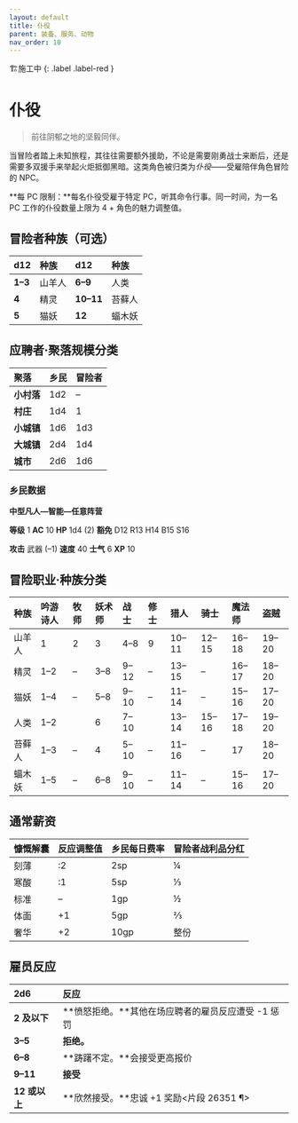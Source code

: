 ```yaml
---
layout: default
title: 仆役
parent: 装备、服务、动物
nav_order: 10
---
```


🏗️施工中
{: .label .label-red }

# 仆役

> 前往阴郁之地的坚毅同伴。

当冒险者踏上未知旅程，其往往需要额外援助，不论是需要刚勇战士来断后，还是需要多双援手来举起火炬抵御黑暗。这类角色被归类为*仆役*——受雇陪伴角色冒险的 NPC。

**每 PC 限制：**每名仆役受雇于特定 PC，听其命令行事。同一时间，为一名 PC 工作的仆役数量上限为 4 + 角色的魅力调整值。

## 冒险者种族（可选）

| d12     | 种族   | d12       | 种族   |
| :------ | :----- | :-------- | :----- |
| **1–3** | 山羊人 | **6–9**   | 人类   |
| **4**   | 精灵   | **10–11** | 苔藓人 |
| **5**   | 猫妖   | **12**    | 蝠木妖 |

## 应聘者·聚落规模分类

| 聚落       | 乡民 | 冒险者 |
| :--------- | :--- | :----- |
| **小村落** | 1d2  | –      |
| **村庄**   | 1d4  | 1      |
| **小城镇** | 1d6  | 1d3    |
| **大城镇** | 2d4  | 1d4    |
| **城市**   | 2d6  | 1d6    |

### 乡民数据

**中型凡人—智能—任意阵营**

**等级** 1	**AC** 10	**HP** 1d4 (2)	**豁免** D12 R13 H14 B15 S16

**攻击** 武器 (–1)	**速度** 40	**士气** 6	**XP** 10

## 冒险职业·种族分类

| 种族   | 吟游诗人 | 牧师 | 妖术师 | 战士 | 修士 | 猎人  | 骑士  | 魔法师 | 盗贼  |
| :----- | :------- | :--- | :----- | :--- | :--- | :---- | :---- | :----- | :---- |
| 山羊人 | 1        | 2    | 3      | 4–8  | 9    | 10–11 | 12–15 | 16–18  | 19–20 |
| 精灵   | 1–2      | –    | 3–8    | 9–12 | –    | 13–15 | –     | 16–17  | 18–20 |
| 猫妖   | 1–4      | –    | 5–8    | 9–10 | –    | 11–14 | –     | 15–16  | 17–20 |
| 人类   | 1–2      |      | 6      | 7–10 |      | 13–14 | 15–16 | 17–18  | 19–20 |
| 苔藓人 | 1–3      | –    | 4      | 5–10 | –    | 11–16 | –     | 17     | 18–20 |
| 蝠木妖 | 1–5      | –    | 6–8    | 9–10 | –    | 11–14 | –     | 15–16  | 17–20 |

## 通常薪资

| 慷慨解囊 | 反应调整值 | 乡民每日费率 | 冒险者战利品分红 |
| :------- | :--------- | :----------- | :--------------- |
| 刻薄     | :2         | 2sp          | ¼                |
| 寒酸     | :1         | 5sp          | ⅓                |
| 标准     | –          | 1gp          | ½                |
| 体面     | +1         | 5gp          | ⅔                |
| 奢华     | +2         | 10gp         | 整份             |

## 雇员反应

| 2d6           | 反应                                               |
| :------------ | :------------------------------------------------- |
| **2 及以下**  | **愤怒拒绝。**其他在场应聘者的雇员反应遭受 -1 惩罚 |
| **3–5**       | **拒绝。**                                         |
| **6–8**       | **踌躇不定。**会接受更高报价                       |
| **9–11**      | **接受**                                           |
| **12 或以上** | **欣然接受。**忠诚 +1 奖励<片段 26351 ¶>           |
